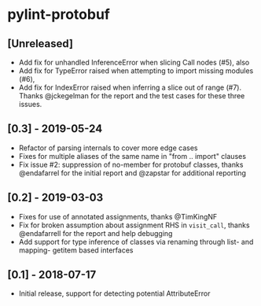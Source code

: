 # pylint-protobuf

## [Unreleased]
- Add fix for unhandled InferenceError when slicing Call nodes (#5), also
- Add fix for TypeError raised when attempting to import missing modules (#6),
- Add fix for IndexError raised when inferring a slice out of range (#7).
  Thanks @jckegelman for the report and the test cases for these three
  issues.

## [0.3] - 2019-05-24
- Refactor of parsing internals to cover more edge cases
- Fixes for multiple aliases of the same name in "from .. import" clauses
- Fix issue #2: suppression of no-member for protobuf classes, thanks
  @endafarrel for the initial report and @zapstar for additional reporting

## [0.2] - 2019-03-03
- Fixes for use of annotated assignments, thanks @TimKingNF
- Fix for broken assumption about assignment RHS in `visit_call`, thanks
  @endafarrell for the report and help debugging
- Add support for type inference of classes via renaming through list-
  and mapping- getitem based interfaces

## [0.1] - 2018-07-17
- Initial release, support for detecting potential AttributeError
